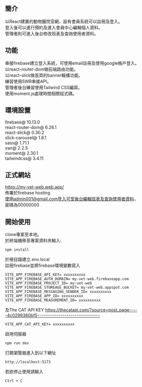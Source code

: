 ## 簡介

以React建置的動物醫院官網，設有會員系統可以註冊及登入。\
登入後可以進行預約及進入會員中心編輯個人資料。\
管理者則可進入後台修改班表及查詢使用者資料。

## 功能

串接firebase建立登入系統，可使用email註冊及使用google帳戶登入。\
以react-router-dom做前端路由功能。\
以react-slick做首頁的banner輪播功能。\
練習使用SWR串接API。\
管理者後台練習使用Tailwind CSS編寫。\
使用moment.js處理時間相關程式碼。

## 環境設置

firebase@ 10.13.0\
react-router-dom@ 6.26.1\
react-slick@ 0.30.2\
slick-carousel@ 1.8.1\
sass@ 1.71.1\
swr@ 2.2.5\
moment@ 2.30.1\
tailwindcss@ 3.4.11

## 正式網站

https://my-vet-web.web.app/ \
佈署於firebase hosting\
使用admin001@gmail.com登入可至後台編輯班表及查詢使用者資料，\
密碼為00000000

## 開始使用

clone專案至本地。\
於終端機移至專案資料夾輸入:
```
npm install
```
於根目錄建立.env.local\
註冊firebase並將firebase環境變數寫入
```
VITE_APP_FIREBASE_API_KEY= xxxxxxxxxx
VITE_APP_FIREBASE_AUTH_DOMAIN= my-vet-web.firebaseapp.com
VITE_APP_FIREBASE_PROJECT_ID= my-vet-web
VITE_APP_FIREBASE_STOREAGE_BUCKET= my-vet-web.appspot.com
VITE_APP_FIREBASE_MESSAGING_SENDER_ID= xxxxxxxxxx
VITE_APP_FIREBASE_APP_ID= xxxxxxxxxx
VITE_APP_FIREBASE_MEASUREMENT_ID= xxxxxxxxxx
```
及The CAT API KEY https://thecatapi.com/?source=post_page-----4c0299380bf5--------------------------------
```
VITE_APP_CAT_API_KEY= xxxxxxxxxx
```
啟用伺服器
```
npm run dev
```
打開瀏覽器進入到以下網址
```
http://localhost:5173
```
若欲停止使用請輸入
```
Ctrl + C
```
